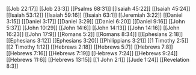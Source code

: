 [[Job 22:17]]
[[Job 23:3]]
[[Psalms 68:31]]
[[Isaiah 45:22]]
[[Isaiah 45:24]]
[[Isaiah 53:12]]
[[Isaiah 59:16]]
[[Isaiah 63:1]]
[[Jeremiah 3:22]]
[[Daniel 3:15]]
[[Daniel 3:17]]
[[Daniel 3:29]]
[[Daniel 6:20]]
[[Daniel 9:16]]
[[John 5:37]]
[[John 10:29]]
[[John 14:6]]
[[John 14:13]]
[[John 14:16]]
[[John 16:23]]
[[John 17:9]]
[[Romans 5:2]]
[[Romans 8:34]]
[[Ephesians 2:18]]
[[Ephesians 3:12]]
[[Ephesians 3:20]]
[[Philippians 3:21]]
[[1 Timothy 2:5]]
[[2 Timothy 1:12]]
[[Hebrews 2:18]]
[[Hebrews 5:7]]
[[Hebrews 7:8]]
[[Hebrews 7:16]]
[[Hebrews 7:19]]
[[Hebrews 7:24]]
[[Hebrews 9:24]]
[[Hebrews 11:6]]
[[Hebrews 13:15]]
[[1 John 2:1]]
[[Jude 1:24]]
[[Revelation 8:3]]

